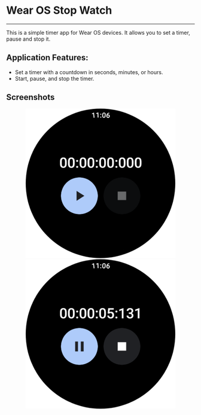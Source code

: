 # Wear OS Stop Watch

--------------
This is a simple timer app for Wear OS devices. It allows you to set a timer, pause and stop it.

Application Features:
--------------------
* Set a timer with a countdown in seconds, minutes, or hours.
* Start, pause, and stop the timer.

## Screenshots
<p align="center">
  <img src="Screenshots/1.png" height="400" width="400">
  <img src="Screenshots/2.png" height="400" width="400">
</p>